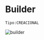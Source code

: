 # Builder

```
Tipo:CREACIONAL
```


![builder](https://user-images.githubusercontent.com/42217739/46638249-9b07ac80-cb25-11e8-95cf-ce913fb1271d.png)
